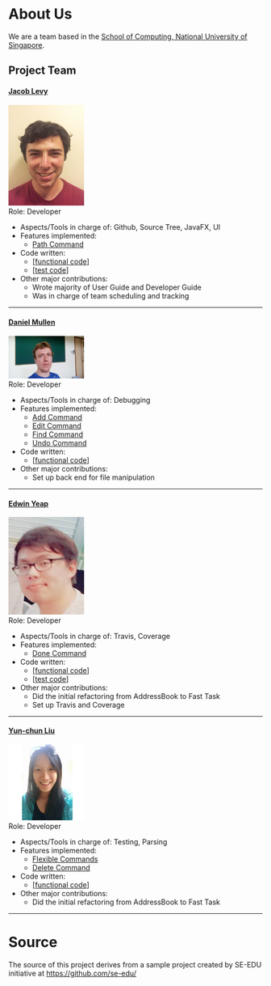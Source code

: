 # About Us

We are a team based in the [School of Computing, National University of Singapore](http://www.comp.nus.edu.sg).

## Project Team

#### [Jacob Levy](http://github.com/levyjr) <br>
<img src="images/PhotoJacobLevy.jpg" width="150"><br>
Role: Developer <br>
* Aspects/Tools in charge of: Github, Source Tree, JavaFX, UI
* Features implemented:
   * [Path Command](https://github.com/CS2103JAN2017-F11-B2/main/blob/master/docs/UserGuide.md)
* Code written:
   * [[functional code](https://github.com/CS2103JAN2017-F11-B2/main/blob/master/collated/main/A0164061N.md)]
   * [[test code](https://github.com/CS2103JAN2017-F11-B2/main/blob/master/collated/test/A0164061N.md)]
* Other major contributions:
   * Wrote majority of User Guide and Developer Guide
   * Was in charge of team scheduling and tracking

-----

#### [Daniel Mullen](http://github.com/DanielMullen3)
<img src="images/dan2.jpg" width="150"><br>
Role: Developer <br>
* Aspects/Tools in charge of: Debugging
* Features implemented:
   * [Add Command](https://github.com/CS2103JAN2017-F11-B2/main/blob/master/docs/UserGuide.md)
   * [Edit Command](https://github.com/CS2103JAN2017-F11-B2/main/blob/master/docs/UserGuide.md)
   * [Find Command](https://github.com/CS2103JAN2017-F11-B2/main/blob/master/docs/UserGuide.md)
   * [Undo Command](https://github.com/CS2103JAN2017-F11-B2/main/blob/master/docs/UserGuide.md)
* Code written:
   * [[functional code](https://github.com/CS2103JAN2017-F11-B2/main/blob/master/collated/main/A0163845X.md)]
* Other major contributions: 
    * Set up back end for file manipulation
-----

#### [Edwin Yeap](http://github.com/edwinyeap)
<img src="images/aboutus_edwin.jpg" width="150"><br>
Role: Developer <br>
* Aspects/Tools in charge of: Travis, Coverage
* Features implemented:
   * [Done Command](https://github.com/CS2103JAN2017-F11-B2/main/blob/master/docs/UserGuide.md)
* Code written:
   * [[functional code](https://github.com/CS2103JAN2017-F11-B2/main/blob/master/collated/main/A0146757R.md)]
   * [[test code](https://github.com/CS2103JAN2017-F11-B2/main/blob/master/collated/test/A0146757R.md)]
* Other major contributions:
   * Did the initial refactoring from AddressBook to Fast Task
   * Set up Travis and Coverage

-----

#### [Yun-chun Liu](http://github.com/yunchun-liu)
<img src="images/edith.jpg" width="150"><br>
Role: Developer <br>
* Aspects/Tools in charge of: Testing, Parsing
* Features implemented:
   * [Flexible Commands](https://github.com/CS2103JAN2017-F11-B2/main/blob/master/docs/UserGuide.md)
   * [Delete Command](https://github.com/CS2103JAN2017-F11-B2/main/blob/master/docs/UserGuide.md)
* Code written:
   * [[functional code](https://github.com/CS2103JAN2017-F11-B2/main/blob/master/collated/main/A0152855Y.md)]
* Other major contributions:
   * Did the initial refactoring from AddressBook to Fast Task

-----

# Source

The source of this project derives from a sample project created by SE-EDU initiative at https://github.com/se-edu/
